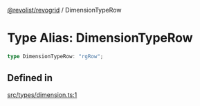 [@revolist/revogrid](README.md) / DimensionTypeRow

# Type Alias: DimensionTypeRow

```ts
type DimensionTypeRow: "rgRow";
```

## Defined in

[src/types/dimension.ts:1](https://github.com/revolist/revogrid/blob/a649ddca5a4a20f5f68ee92610066873d77a049a/src/types/dimension.ts#L1)
